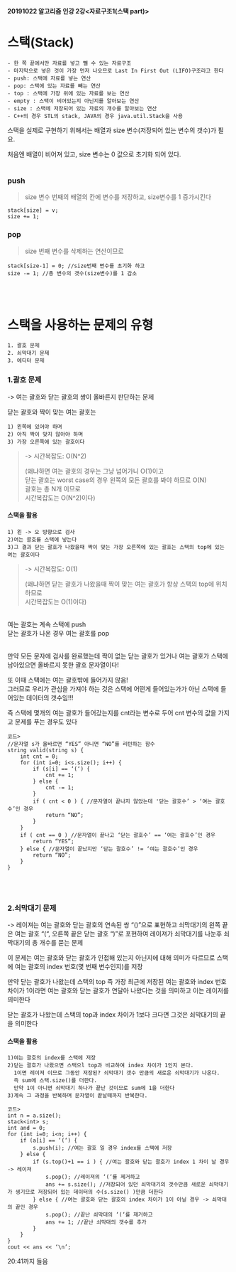 **20191022 알고리즘 인강 2강<자료구조1(스택 part)>**

# **스택(Stack)**
```
- 한 쪽 끝에서만 자료를 넣고 뺄 수 있는 자료구조
- 마지막으로 넣은 것이 가장 먼저 나오므로 Last In First Out (LIFO)구조라고 한다
- push: 스택에 자료를 넣는 연산
- pop: 스택에 있는 자료를 빼는 연산
- top : 스택에 가장 위에 있는 자료를 보는 연산
- empty : 스택이 비어있는지 아닌지를 알아보는 연산
- size : 스택에 저장되어 있는 자료의 개수를 알아보는 연산
- C++의 경우 STL의 stack, JAVA의 경우 java.util.Stack을 사용
```

스택을 실제로 구현하기 위해서는 배열과 size 변수(저장되어 있는 변수의 갯수)가 필요.

처음엔 배열이 비어져 있고, size 변수는 0 값으로 초기화 되어 있다.
<br />
<br />
### **push** 
> size 변수 번째의 배열의 칸에 변수를 저장하고, size변수를 1 증가시킨다
>     
	stack[size] = v;
    size += 1;


### **pop** 
> size 번째 변수를 삭제하는 연산이므로 
>
    stack[size-1] = 0; //size번째 변수를 초기화 하고
    size -= 1; //총 변수의 갯수(size변수)를 1 감소
<br />
<br />


# **스택을 사용하는 문제의 유형**
```
1. 괄호 문제
2. 쇠막대기 문제
3. 에디터 문제
```


### **1.괄호 문제**
-> 여는 괄호와 닫는 괄호의 쌍이 올바른지 판단하는 문제

닫는 괄호와 짝이 맞는 여는 괄호는 
```
1) 왼쪽에 있어야 하며
2) 아직 짝이 맞지 않아야 하며
3) 가장 오른쪽에 있는 괄호이다
```
> -> 시간복잡도: O(N^2)
>
>(왜냐하면 여는 괄호의 경우는 그냥 넘어가니 O(1)이고<br />
>닫는 괄호는 worst case의 경우 왼쪽의 모든 괄호를 봐야 하므로 O(N)<br />
>괄호는 총 N개 이므로<br />
>시간복잡도는 O(N^2)이다)

#### **스택을 활용**
```
1) 왼 -> 오 방향으로 검사
2)여는 괄호를 스택에 넣는다
3)그 결과 닫는 괄호가 나왔을때 짝이 맞는 가장 오른쪽에 있는 괄호는 스택의 top에 있는 여는 괄호이다
```
> -> 시간복잡도: O(1)<br />
>
> (왜냐하면 닫는 괄호가 나왔을때 짝이 맞는 여는 괄호가 항상 스택의 top에 위치하므로<br />
> 시간복잡도는 O(1)이다)

<br />
여는 괄호는 계속 스택에 push<br />
닫는 괄호가 나온 경우 여는 괄호를 pop<br />
<br />

만약 모든 문자에 검사를 완료했는데 짝이 없는 닫는 괄호가 있거나 여는 괄호가 스택에 남아있으면 올바르지 못한 괄호 문자열이다!

또 이때 스택에는 여는 괄호밖에 들어가지 않음! <br />
그러므로 우리가 관심을 가져야 하는 것은 스택에 어떤게 들어있는가가 아닌 스택에 들어있는 데이터의 갯수임!!!

즉 스택에 몇개의 여는 괄호가 들어갔는지를 cnt라는 변수로 두어 cnt 변수의 값을 가지고 문제를 푸는 경우도 있다

```
코드>
//문자열 s가 올바르면 “YES” 아니면 “NO”를 리턴하는 함수
string valid(string s) { 
    int cnt = 0;
    for (int i=0; i<s.size(); i++) {
        if (s[i] == ‘(‘) {
            cnt += 1;
        } else {
            cnt -= 1;
        }
        if ( cnt < 0 ) { //문자열이 끝나지 않았는데 '닫는 괄호수’ > ‘여는 괄호수’인 경우
            return “NO”;
        }
    }
    if ( cnt == 0 ) //문자열이 끝나고 ‘닫는 괄호수’ == ‘여는 괄호수’인 경우
        return “YES”;
    } else { //문자열이 끝났지만 ‘닫는 괄호수’ != ‘여는 괄호수’인 경우
        return “NO”;
    }
}
```
<br />
<br />

### **2.쇠막대기 문제**
-> 레이져는 여는 괄호와 닫는 괄호의 연속된 쌍 “()”으로 표현하고 쇠막대기의 왼쪽 끝은 여는 괄호 “(“, 오른쪽 끝은 닫는 괄호 “)”로 포현하여 레이져가 쇠막대기를 나눈후 쇠막대기의 총 개수를 묻는 문제

이 문제는 여는 괄호와 닫는 괄호가 인접해 있는지 아닌지에 대해 의미가 다르므로 스택에 여는 괄호의 index 번호(몇 번째 변수인지)를 저장

만약 닫는 괄호가 나왔는데 스택의 top 즉 가장 최근에 저장된 여는 괄호와 index 번호 차이가 1이라면 여는 괄호와 닫는 괄호가 연달아 나왔다는 것을 의미하고 이는 레이저를 의미한다

닫는 괄호가 나왔는데 스택의 top과 index 차이가 1보다 크다면 그것은 쇠막대기의 끝을 의미한다

#### **스택을 활용**
```
1)여는 괄호의 index를 스택에 저장
2)닫는 괄호가 나왔으면 스택으l top과 비교하여 index 차이가 1인지 본다.
  1이면 레이져 이므로 그동안 저장된? 쇠막대기 갯수 만큼의 새로운 쇠막대기가 나온다.
  즉 sum에 스택.size()를 더한다.
  만약 1이 아니면 쇠막대기 하나가 끝난 것이므로 sum에 1을 더한다
3)계속 그 과정을 반복하며 문자열이 끝날떼까지 반복한다.
```

```
코드>
int n = a.size();
stack<int> s;
int and = 0;
for (int i=0; i<n; i++) {
    if (a[i] == ‘(‘) {
        s.push(i); //여는 괄호 일 경우 index를 스택에 저장
    } else {
        if (s.top()+1 == i ) { //여는 괄호와 닫는 괄호가 index 1 차이 날 경우 -> 레이져
            s.pop(); //레이져의 ‘(‘를 제거하고
            ans += s.size(); //저장되어 있던 쇠막대기의 갯수만큼 새로운 쇠막대기가 생기므로 저장되어 있는 데이터의 수(s.size() )만큼 더한다
        } else { //여는 괄호와 닫는 괄호의 index 차이가 1이 아닐 경우 -> 쇠막대의 끝인 경우
            s.pop(); //끝난 쇠막대의 ‘(‘를 제거하고
            ans += 1; //끝난 쇠막대의 갯수를 추가
        }
    }
}
cout << ans << ‘\n’;
```

20:41까지 들음



















